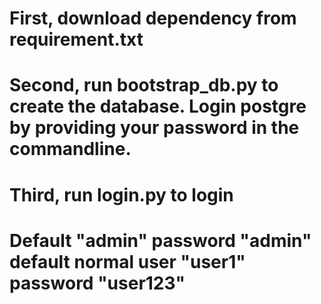# First, download dependency from requirement.txt
# Second, run bootstrap_db.py to create the database. Login postgre by providing your password in the commandline.
# Third, run login.py to login
# Default "admin" password "admin" default normal user "user1" password "user123"